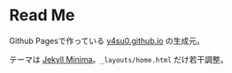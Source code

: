 # Read Me

Github Pagesで作っている [y4su0.github.io](https://y4su0.github.io) の生成元。

テーマは [Jekyll Minima](https://github.com/jekyll/minima)。`_layouts/home.html` だけ若干調整。
